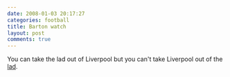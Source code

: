 ```yaml
---
date: 2008-01-03 20:17:27
categories: football
title: Barton watch
layout: post
comments: true
---
```

You can take the lad out of Liverpool but you can't take Liverpool out
of the [lad](http://news.bbc.co.uk/1/hi/england/7169108.stm).
